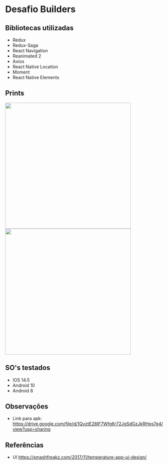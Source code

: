 
# Desafio Builders

## Bibliotecas utilizadas

* Redux
* Redux-Saga
* React Navigation
* Reanimated 2
* Axios
* React Native Location
* Moment
* React Native Elements

## Prints

<image src="https://drive.google.com/uc?export=view&id=1gShRcg6wSske2sDGkt3G1qFpWvpMf52x" width="400">
<image src="https://drive.google.com/uc?export=view&id=14VjLMqTLSwLIxwoXkwL_zyGpooIW4DE5" width="400">
  
## SO's testados

* IOS 14.5
* Android 10
* Android 8

## Observações

* Link para apk:  https://drive.google.com/file/d/1QyztE28IF7Wfg6r72JgSdGzJkRHqs7e4/view?usp=sharing

## Referências
* UI https://smashfreakz.com/2017/11/temperature-app-ui-design/
